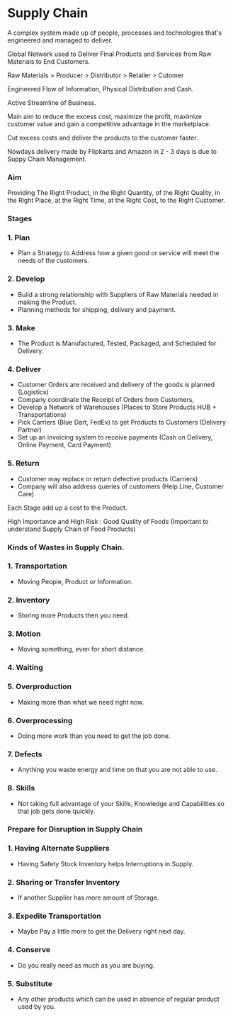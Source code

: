 # Supply Chain

A complex system made up of people, processes and technologies that's engineered and managed to deliver.

Global Network used to Deliver Final Products and Services from Raw Materials to End Customers.

Raw Materials > Producer > Distributor > Retailer > Cutomer 

Engineered Flow of Information, Physical Distribution and Cash.

Active Streamline of Business.

Main aim to reduce the excess cost, maximize the profit, maximize customer value and gain 
a competitive advantage in the marketplace.

Cut excess costs and deliver the products to the customer faster.

Nowdays delivery made by Flipkarts and Amazon in 2 - 3 days is due to Suppy Chain Management.

### Aim

Providing 
The Right Product, 
in the Right Quantity, 
of the Right Quality, 
in the Right Place,
at the Right Time, 
at the Right Cost,
to the Right Customer.

### Stages

### 1. Plan    
- Plan a Strategy to Address how a given good or service will meet the needs of the customers.

### 2. Develop 
- Build a strong relationship with Suppliers of Raw Materials needed in making the Product.
- Planning methods for shipping, delivery and payment.

### 3. Make
- The Product is Manufactured, Tested, Packaged, and Scheduled for Delivery.

### 4. Deliver 
- Customer Orders are received and delivery of the goods is planned (Logistics) 
- Company coordinate the Receipt of Orders from Customers,
- Develop a Network of Warehouses (Places to Store Products HUB + Transportations)
- Pick Carriers (Blue Dart, FedEx) to get Products to Customers (Delivery Partner)
- Set up an invoicing system to receive payments (Cash on Delivery, Online Payment, Card Payment)

### 5. Return  
- Customer may replace or return defective products (Carriers)
- Company will also address queries of customers (Help Line, Customer Care)

Each Stage add up a cost to the Product.

High Importance and High Risk : Good Quality of Foods (Important to understand Supply Chain of Food Products)

### Kinds of Wastes in Supply Chain.

### 1. Transportation
- Moving People, Product or Information.

### 2. Inventory 
- Storing more Products then you need.

### 3. Motion
- Moving something, even for short distance.

### 4. Waiting

### 5. Overproduction
- Making more than what we need right now.

### 6. Overprocessing
- Doing more work than you need to get the job done.

### 7. Defects 
- Anything you waste energy and time on that you are not able to use.

### 8. Skills
- Not taking full advantage of your Skills, Knowledge and Capabilities so that job gets done quickly.


### Prepare for Disruption in Supply Chain

### 1. Having Alternate Suppliers
- Having Safety Stock Inventory helps Interruptions in Supply.

### 2. Sharing or Transfer Inventory 
- If another Supplier has more amount of Storage.

### 3. Expedite Transportation
- Maybe Pay a little more to get the Delivery right next day.

### 4. Conserve 
- Do you really need as much as you are buying.

### 5. Substitute
- Any other products which can be used in absence of regular product used by you.
